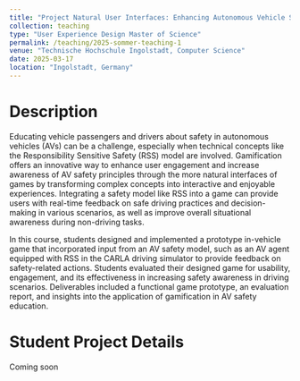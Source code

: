 ```yaml
---
title: "Project Natural User Interfaces: Enhancing Autonomous Vehicle Safety Awareness through Gamification"
collection: teaching
type: "User Experience Design Master of Science"
permalink: /teaching/2025-sommer-teaching-1
venue: "Technische Hochschule Ingolstadt, Computer Science"
date: 2025-03-17
location: "Ingolstadt, Germany"
---
```


# Description
Educating vehicle passengers and drivers about safety in autonomous vehicles (AVs) can be a challenge, especially when technical concepts like the Responsibility Sensitive Safety (RSS) model are involved. Gamification offers an innovative way to enhance user engagement and increase awareness of AV safety principles through the more natural interfaces of games by transforming complex concepts into interactive and enjoyable experiences. Integrating a safety model like RSS into a game can provide users with real-time feedback on safe driving practices and decision-making in various scenarios, as well as improve overall situational awareness during non-driving tasks.

In this course, students designed and implemented a prototype in-vehicle game that incorporated input from an AV safety model, such as an AV agent equipped with RSS in the CARLA driving simulator to provide feedback on safety-related actions. Students evaluated their designed game for usability, engagement, and its effectiveness in increasing safety awareness in driving scenarios. Deliverables included a functional game prototype, an evaluation report, and insights into the application of gamification in AV safety education.

Student Project Details
======
Coming soon
